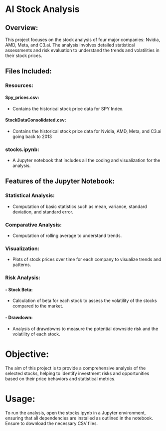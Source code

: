 # AI Stock Analysis

## Overview:
This project focuses on the stock analysis of four major companies: Nvidia, AMD, Meta, and C3.ai. The analysis involves detailed statistical assessments and risk evaluation to understand the trends and volatilities in their stock prices.

## Files Included:
### Resources:
#### Spy_prices.csv: 
  - Contains the historical stock price data for SPY Index.
#### StockDataConsolidated.csv: 
  - Contains the historical stock price data for Nvidia, AMD, Meta, and C3.ai going back to 2013
### stocks.ipynb: 
  - A Jupyter notebook that includes all the coding and visualization for the analysis.

## Features of the Jupyter Notebook:

### Statistical Analysis: 
- Computation of basic statistics such as mean, variance, standard deviation,  and standard  error.
### Comparative Analysis: 
- Computation of rolling average to understand trends.
### Visualization: 
- Plots of stock prices over time for each company to visualize trends and patterns.
### Risk Analysis:
#### - Stock Beta: 
  - Calculation of beta for each stock to assess the volatility of the stocks compared to the market.
#### - Drawdown: 
  - Analysis of drawdowns to measure the potential downside risk and the volatility of each stock.

# Objective:
The aim of this project is to provide a comprehensive analysis of the selected stocks, helping to identify investment risks and opportunities based on their price behaviors and statistical metrics.

# Usage:
To run the analysis, open the stocks.ipynb in a Jupyter environment, ensuring that all dependencies are installed as outlined in the notebook. Ensure to download the necessary CSV files.
